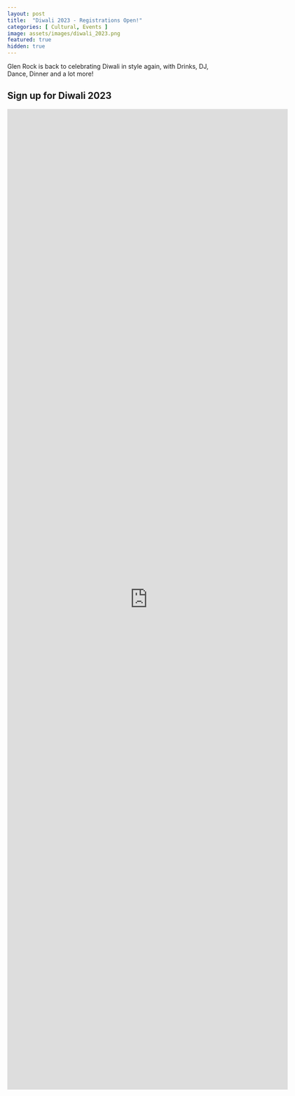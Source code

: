 ```yaml
---
layout: post
title:  "Diwali 2023 - Registrations Open!"
categories: [ Cultural, Events ]
image: assets/images/diwali_2023.png
featured: true
hidden: true
---
```


Glen Rock is back to celebrating Diwali in style again, with Drinks, DJ, Dance, Dinner and a lot more! 

## Sign up for Diwali 2023

<p align="center"><iframe src="https://docs.google.com/forms/d/e/1FAIpQLSeV2d-BWjReaE1yV1eS6ZfdhzV5l3iShtvawk3THAFOHpNnyQ/viewform?embedded=true" width="640" height="2236" frameborder="0" marginheight="0" marginwidth="0">Loading…</iframe></p>